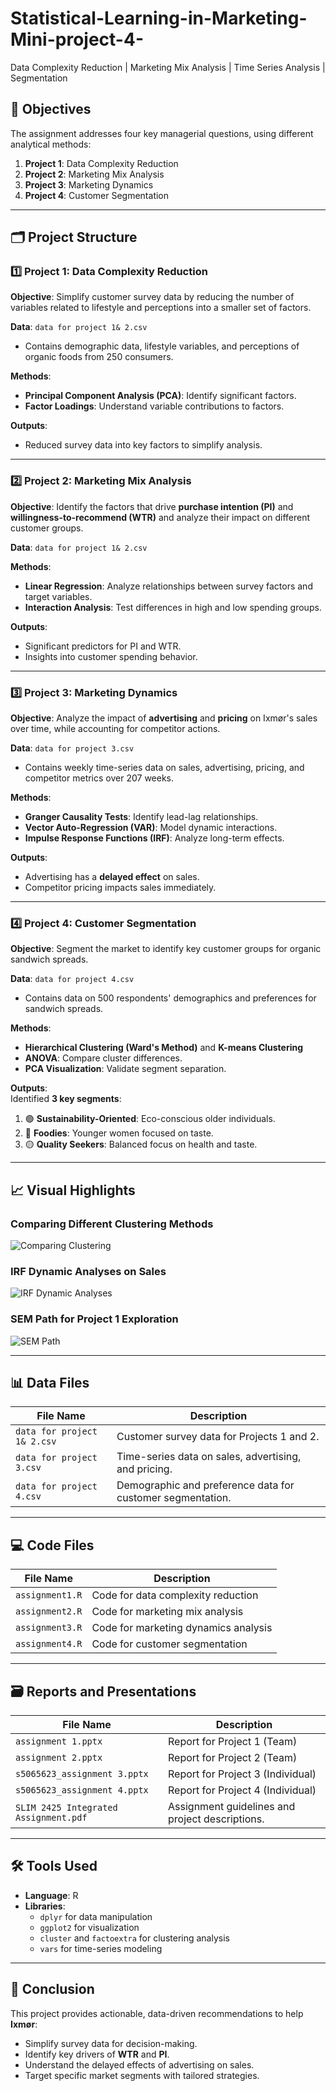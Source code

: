 # Statistical-Learning-in-Marketing-Mini-project-4-
Data Complexity Reduction | Marketing Mix Analysis | Time Series Analysis | Segmentation


## 📝 Objectives  
The assignment addresses four key managerial questions, using different analytical methods:

1. **Project 1**: Data Complexity Reduction  
2. **Project 2**: Marketing Mix Analysis  
3. **Project 3**: Marketing Dynamics  
4. **Project 4**: Customer Segmentation  

---

## 🗂 Project Structure  

### 1️⃣ Project 1: Data Complexity Reduction  
**Objective**: Simplify customer survey data by reducing the number of variables related to lifestyle and perceptions into a smaller set of factors.  

**Data**: `data for project 1& 2.csv`  
- Contains demographic data, lifestyle variables, and perceptions of organic foods from 250 consumers.  

**Methods**:  
- **Principal Component Analysis (PCA)**: Identify significant factors.  
- **Factor Loadings**: Understand variable contributions to factors.

**Outputs**:  
- Reduced survey data into key factors to simplify analysis.  

---

### 2️⃣ Project 2: Marketing Mix Analysis  
**Objective**: Identify the factors that drive **purchase intention (PI)** and **willingness-to-recommend (WTR)** and analyze their impact on different customer groups.  

**Data**: `data for project 1& 2.csv`  

**Methods**:  
- **Linear Regression**: Analyze relationships between survey factors and target variables.  
- **Interaction Analysis**: Test differences in high and low spending groups.  

**Outputs**:  
- Significant predictors for PI and WTR.  
- Insights into customer spending behavior.  

---

### 3️⃣ Project 3: Marketing Dynamics  
**Objective**: Analyze the impact of **advertising** and **pricing** on Ixmør's sales over time, while accounting for competitor actions.  

**Data**: `data for project 3.csv`  
- Contains weekly time-series data on sales, advertising, pricing, and competitor metrics over 207 weeks.  

**Methods**:  
- **Granger Causality Tests**: Identify lead-lag relationships.  
- **Vector Auto-Regression (VAR)**: Model dynamic interactions.  
- **Impulse Response Functions (IRF)**: Analyze long-term effects.  

**Outputs**:  
- Advertising has a **delayed effect** on sales.  
- Competitor pricing impacts sales immediately.  

---

### 4️⃣ Project 4: Customer Segmentation  
**Objective**: Segment the market to identify key customer groups for organic sandwich spreads.  

**Data**: `data for project 4.csv`  
- Contains data on 500 respondents' demographics and preferences for sandwich spreads.  

**Methods**:  
- **Hierarchical Clustering (Ward's Method)** and **K-means Clustering**  
- **ANOVA**: Compare cluster differences.  
- **PCA Visualization**: Validate segment separation.  

**Outputs**:  
Identified **3 key segments**:  
1. 🟢 **Sustainability-Oriented**: Eco-conscious older individuals.  
2. 🔵 **Foodies**: Younger women focused on taste.  
3. 🟡 **Quality Seekers**: Balanced focus on health and taste.

---
## 📈 Visual Highlights  

### Comparing Different Clustering Methods  
![Comparing Clustering](Image/Comparing%20different%20clustering...)

### IRF Dynamic Analyses on Sales  
![IRF Dynamic Analyses](Image/IRF%20dynamic%20analyses%20on%20Sales...)

### SEM Path for Project 1 Exploration  
![SEM Path](Image/SEM%20path%20for%20Project%201%20explora...)

---

## 📊 Data Files  

| File Name               | Description                                             |  
|-------------------------|---------------------------------------------------------|  
| `data for project 1& 2.csv` | Customer survey data for Projects 1 and 2.             |  
| `data for project 3.csv`   | Time-series data on sales, advertising, and pricing.    |  
| `data for project 4.csv`   | Demographic and preference data for customer segmentation. |  

---

## 💻 Code Files  

| File Name           | Description                             |  
|----------------------|-----------------------------------------|  
| `assignment1.R`      | Code for data complexity reduction     |  
| `assignment2.R`      | Code for marketing mix analysis        |  
| `assignment3.R`      | Code for marketing dynamics analysis   |  
| `assignment4.R`      | Code for customer segmentation         |  

---

## 🗃 Reports and Presentations  

| File Name                 | Description                                     |  
|---------------------------|-------------------------------------------------|  
| `assignment 1.pptx`       | Report for Project 1 (Team)                     |  
| `assignment 2.pptx`       | Report for Project 2 (Team)                     |  
| `s5065623_assignment 3.pptx` | Report for Project 3 (Individual)              |  
| `s5065623_assignment 4.pptx` | Report for Project 4 (Individual)              |  
| `SLIM 2425 Integrated Assignment.pdf` | Assignment guidelines and project descriptions. |  


---

## 🛠 Tools Used  

- **Language**: R  
- **Libraries**:  
  - `dplyr` for data manipulation  
  - `ggplot2` for visualization  
  - `cluster` and `factoextra` for clustering analysis  
  - `vars` for time-series modeling  

---

## 🎯 Conclusion  

This project provides actionable, data-driven recommendations to help **Ixmør**:  
- Simplify survey data for decision-making.  
- Identify key drivers of **WTR** and **PI**.  
- Understand the delayed effects of advertising on sales.  
- Target specific market segments with tailored strategies.  
